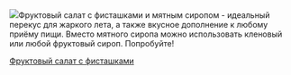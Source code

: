 <!--2025-06-30 10:03:23-->
<div class="yb">
  <div class="rss povarenok"><a href="https://www.povarenok.ru/recipes/show/182874/"><img src="https://www.povarenok.ru/data/cache/2025jun/30/00/3183021_64410-640x480.jpg"></a>Фруктовый салат с фисташками и мятным сиропом - идеальный перекус для жаркого лета, а также вкусное дополнение к любому приёму пищи. Вместо мятного сиропа можно использовать кленовый или любой фруктовый сироп. Попробуйте! <p class="titl"><a href="https://www.povarenok.ru/recipes/show/182874/">Фруктовый салат с фисташками</a></p></div>
</div>
